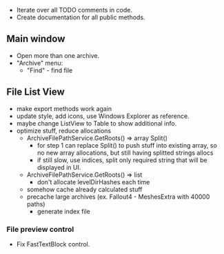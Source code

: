 * Iterate over all TODO comments in code.
* Create documentation for all public methods.

## Main window
* Open more than one archive.
* "Archive" menu:
	* "Find" - find file

## File List View
* make export methods work again
* update style, add icons, use Windows Explorer as reference.
* maybe change ListView to Table to show additional info.
* optimize stuff, reduce allocations
	* ArchiveFilePathService.GetRoots() => array Split()
		* for step 1 can replace Split() to push stuff into existing array, so no new array allocations, but still having splitted strings allocs
		* if still slow, use indices, split only required string that will be displayed in UI.
	* ArchiveFilePathService.GetRoots() => list
		* don't allocate levelDirHashes each time
	* somehow cache already calculated stuff
	* precache large archives (ex. Fallout4 - MeshesExtra with 40000 paths)
		* generate index file

### File preview control
* Fix FastTextBlock control.